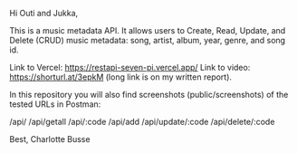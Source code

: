 Hi Outi and Jukka,

This is a music metadata API. It allows users to Create, Read, Update, and Delete (CRUD) music metadata: song, artist, album, year, genre, and song id. 

Link to Vercel: https://restapi-seven-pi.vercel.app/
Link to video: https://shorturl.at/3epkM (long link is on my written report).

In this repository you will also find screenshots (public/screenshots) of the tested URLs in Postman:

/api/
/api/getall
/api/:code
/api/add
/api/update/:code
/api/delete/:code

Best,
Charlotte Busse
